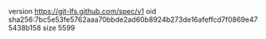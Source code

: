 version https://git-lfs.github.com/spec/v1
oid sha256:7bc5e53fe5762aaa70bbde2ad60b8924b273de16afeffcd7f0869e475438b158
size 5599
